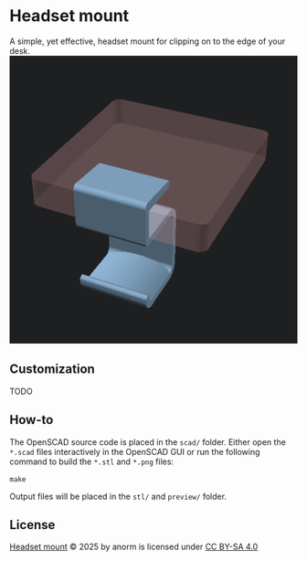 # Headset mount

A simple, yet effective, headset mount for clipping on to the edge of your desk.
![](preview/headset-mount.png)

## Customization

TODO

## How-to

The OpenSCAD source code is placed in the `scad/` folder. Either open the `*.scad` files interactively
in the OpenSCAD GUI or run the following command to build the `*.stl` and `*.png` files:

```
make
```

Output files will be placed in the `stl/` and `preview/` folder.

## License

<p xmlns:cc="http://creativecommons.org/ns#" xmlns:dct="http://purl.org/dc/terms/"><a property="dct:title" rel="cc:attributionURL" href="https://github.com/anorm/headset-mount">Headset mount</a> © 2025 by <span property="cc:attributionName">anorm</span> is licensed under <a href="https://creativecommons.org/licenses/by-sa/4.0/?ref=chooser-v1" target="_blank" rel="license noopener noreferrer" style="display:inline-block;">CC BY-SA 4.0<img style="height:22px!important;margin-left:3px;vertical-align:text-bottom;" src="https://mirrors.creativecommons.org/presskit/icons/cc.svg?ref=chooser-v1" alt=""><img style="height:22px!important;margin-left:3px;vertical-align:text-bottom;" src="https://mirrors.creativecommons.org/presskit/icons/by.svg?ref=chooser-v1" alt=""><img style="height:22px!important;margin-left:3px;vertical-align:text-bottom;" src="https://mirrors.creativecommons.org/presskit/icons/sa.svg?ref=chooser-v1" alt=""></a></p>


